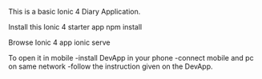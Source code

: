 This is a basic Ionic 4 Diary Application.



Install this Ionic 4 starter app
npm install

Browse Ionic 4 app
ionic serve

To open it in mobile 
-install DevApp in your phone
-connect mobile and pc on same network
-follow the instruction given on the DevApp.
